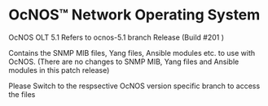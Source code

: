# OcNOS™ Network Operating System 
OcNOS OLT 5.1 Refers to ocnos-5.1 branch Release (Build #201 )

Contains the SNMP MIB files, Yang files, Ansible modules etc. to use with OcNOS. (There are no changes to SNMP MIB, Yang files and Ansible modules in this patch release)

Please Switch to the respsective OcNOS version specific branch to access the files 



